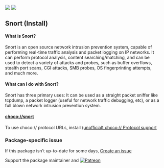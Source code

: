 [![](https://img.shields.io/chocolatey/v/snort?color=green&label=snort)](https://chocolatey.org/packages/snort) [![](https://img.shields.io/chocolatey/dt/snort)](https://chocolatey.org/packages/snort)

## Snort (Install)

#### What is Snort?

Snort is an open source network intrusion prevention system, capable of performing real-time traffic analysis and packet logging on IP networks. It can perform protocol analysis, content searching/matching, and can be used to detect a variety of attacks and probes, such as buffer overflows, stealth port scans, CGI attacks, SMB probes, OS fingerprinting attempts, and much more.

#### What can I do with Snort?

Snort has three primary uses: It can be used as a straight packet sniffer like tcpdump, a packet logger (useful for network traffic debugging, etc), or as a full blown network intrusion prevention system.

#### [choco://snort](choco://snort)
To use choco:// protocol URLs, install [(unofficial) choco:// Protocol support ](https://chocolatey.org/packages/choco-protocol-support)

### Package-specific issue
If this package isn't up-to-date for some days, [Create an issue](https://github.com/tunisiano187/Chocolatey-packages/issues/new/choose)

Support the package maintainer and [![Patreon](https://cdn.jsdelivr.net/gh/tunisiano187/Chocolatey-packages@d15c4e19c709e7148588d4523ffc6dd3cd3c7e5e/icons/patreon.png)](https://www.patreon.com/bePatron?u=39585820)
